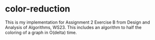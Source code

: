 # color-reduction

This is my implementation for Assignment 2
Exercise B
from Design and Analysis of Algorithms, WS23.
This includes an algorithm
to half the coloring of a graph in O(delta) time.

